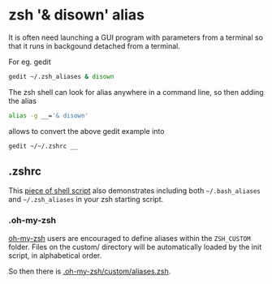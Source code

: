 zsh '& disown' alias
====================

It is often need launching a GUI program with parameters from a terminal so that it runs in backgound detached from a terminal.

For eg. gedit

```sh
gedit ~/.zsh_aliases & disown
```

The zsh shell can look for alias anywhere in a command line, so then adding the alias

```sh
alias -g __='& disown'
```

allows to convert the above gedit example into

```sh
gedit ~/~/.zshrc __
```

## .zshrc

This [piece of shell script](.zshrc#L4-L9) also demonstrates 
including both `~/.bash_aliases` and `~/.zsh_aliases` in your zsh starting script.

### .oh-my-zsh

[oh-my-zsh](https://github.com/robbyrussell/oh-my-zsh) users are encouraged to define aliases within the `ZSH_CUSTOM` folder.
Files on the custom/ directory will be automatically loaded by the init script, in alphabetical order.

So then there is [.oh-my-zsh/custom/aliases.zsh](.oh-my-zsh/custom/aliases.zsh).

